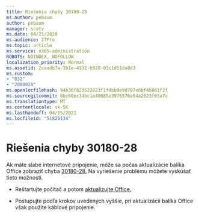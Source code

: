 ```yaml
---
title: Riešenia chyby 30180-28
ms.author: pebaum
author: pebaum
manager: scotv
ms.date: 04/21/2020
ms.audience: ITPro
ms.topic: article
ms.service: o365-administration
ROBOTS: NOINDEX, NOFOLLOW
localization_priority: Normal
ms.assetid: 2caadb7a-3b1e-4332-b928-03c1d51da8d3
ms.custom:
- "832"
- "2000020"
ms.openlocfilehash: 94b36f823522823f1f4bb9e9d707e6bf4b861f2f
ms.sourcegitcommit: 8bc60ec34bc1e40685e3976576e04a2623f63a7c
ms.translationtype: MT
ms.contentlocale: sk-SK
ms.lasthandoff: 04/15/2021
ms.locfileid: "51825134"
---
```

# <a name="solutions-for-error-30180-28"></a>Riešenia chyby 30180-28

Ak máte slabé internetové pripojenie, môže sa počas aktualizácie balíka Office zobraziť chyba [30180-28.](https://support.office.com/article/47ae453b-677c-412f-9a21-6766555ff4de?wt.mc_id=Alchemy_ClientDIA) Na vyriešenie problému môžete vyskúšať tieto možnosti.
  
- Reštartujte počítač a potom [aktualizujte Office.](https://support.office.com/article/2ab296f3-7f03-43a2-8e50-46de917611c5?wt.mc_id=Alchemy_ClientDIA)

- Postupujte podľa krokov uvedených vyššie, pri aktualizácii balíka Office však použite káblové pripojenie.
